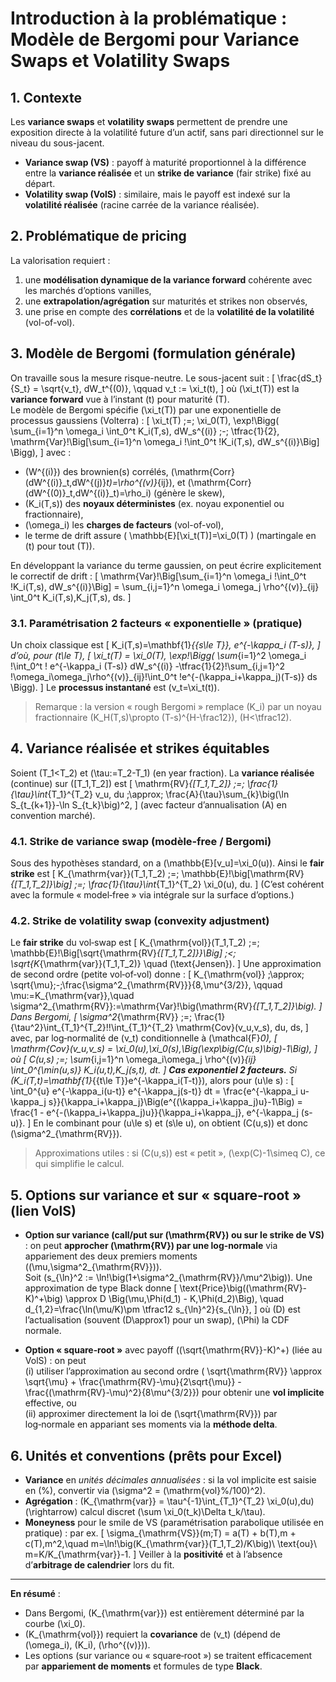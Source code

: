 
# Introduction à la problématique : Modèle de Bergomi pour Variance Swaps et Volatility Swaps

## 1. Contexte

Les **variance swaps** et **volatility swaps** permettent de prendre une exposition directe à la volatilité future d’un actif, sans pari directionnel sur le niveau du sous-jacent.

- **Variance swap (VS)** : payoff à maturité proportionnel à la différence entre la **variance réalisée** et un **strike de variance** (fair strike) fixé au départ.
- **Volatility swap (VolS)** : similaire, mais le payoff est indexé sur la **volatilité réalisée** (racine carrée de la variance réalisée).

## 2. Problématique de pricing

La valorisation requiert :  
1) une **modélisation dynamique de la variance forward** cohérente avec les marchés d’options vanilles,  
2) une **extrapolation/agrégation** sur maturités et strikes non observés,  
3) une prise en compte des **corrélations** et de la **volatilité de la volatilité** (vol-of-vol).

## 3. Modèle de Bergomi (formulation générale)

On travaille sous la mesure risque-neutre. Le sous-jacent suit :
\[
\frac{dS_t}{S_t} = \sqrt{v_t}\, dW_t^{(0)}, 
\qquad v_t := \xi_t(t),
\]
où \(\xi_t(T)\) est la **variance forward** vue à l’instant \(t\) pour maturité \(T\).  
Le modèle de Bergomi spécifie \(\xi_t(T)\) par une exponentielle de processus gaussiens (Volterra) :
\[
\xi_t(T) \;=\; \xi_0(T)\, \exp\!\Bigg(
\sum_{i=1}^n \omega_i \int_0^t K_i(T,s)\, dW_s^{(i)}
\;-\; \tfrac{1}{2}\, \mathrm{Var}\!\Big[\sum_{i=1}^n \omega_i \!\int_0^t \!K_i(T,s)\, dW_s^{(i)}\Big]
\Bigg),
\]
avec :
- \(W^{(i)}\) des brownien(s) corrélés, \(\mathrm{Corr}(dW^{(i)}_t,dW^{(j)}_t)=\rho^{(v)}_{ij}\), et \(\mathrm{Corr}(dW^{(0)}_t,dW^{(i)}_t)=\rho_i\) (génère le skew),
- \(K_i(T,s)\) des **noyaux déterministes** (ex. noyau exponentiel ou fractionnaire),
- \(\omega_i\) les **charges de facteurs** (vol-of-vol),
- le terme de drift assure \( \mathbb{E}[\xi_t(T)]=\xi_0(T) \) (martingale en \(t\) pour tout \(T\)).

En développant la variance du terme gaussien, on peut écrire explicitement le correctif de drift :
\[
\mathrm{Var}\!\Big[\sum_{i=1}^n \omega_i \!\int_0^t \!K_i(T,s)\, dW_s^{(i)}\Big]
= \sum_{i,j=1}^n \omega_i \omega_j \rho^{(v)}_{ij} \int_0^t K_i(T,s)\,K_j(T,s)\, ds.
\]

### 3.1. Paramétrisation 2 facteurs « exponentielle » (pratique)
Un choix classique est 
\[
K_i(T,s)=\mathbf{1}_{\{s\le T\}}\, e^{-\kappa_i (T-s)},
\]
d’où, pour \(t\le T\),
\[
\xi_t(T) = \xi_0(T)\, \exp\!\Bigg(
\sum_{i=1}^2 \omega_i \!\int_0^t \! e^{-\kappa_i (T-s)} dW_s^{(i)}
-\tfrac{1}{2}\!\sum_{i,j=1}^2 \!\omega_i\omega_j\rho^{(v)}_{ij}\!\int_0^t \!e^{-(\kappa_i+\kappa_j)(T-s)} ds
\Bigg).
\]
Le **processus instantané** est \(v_t=\xi_t(t)\).

> Remarque : la version « rough Bergomi » remplace \(K_i\) par un noyau fractionnaire \(K_H(T,s)\propto (T-s)^{H-\frac12}\), \(H<\tfrac12\).

## 4. Variance réalisée et strikes équitables

Soient \(T_1<T_2\) et \(\tau:=T_2-T_1\) (en year fraction). La **variance réalisée** (continue) sur \([T_1,T_2]\) est
\[
\mathrm{RV}_{[T_1,T_2]} \;=\; \frac{1}{\tau}\int_{T_1}^{T_2} v_u\, du
\;\approx\; \frac{A}{\tau}\sum_{k}\big(\ln S_{t_{k+1}}-\ln S_{t_k}\big)^2,
\]
(avec facteur d’annualisation \(A\) en convention marché).

### 4.1. Strike de **variance swap** (modèle‑free / Bergomi)
Sous des hypothèses standard, on a \(\mathbb{E}[v_u]=\xi_0(u)\). Ainsi le **fair strike** est
\[
K_{\mathrm{var}}(T_1,T_2) \;=\; \mathbb{E}\!\big[\mathrm{RV}_{[T_1,T_2]}\big]
\;=\; \frac{1}{\tau}\int_{T_1}^{T_2} \xi_0(u)\, du.
\]
(C’est cohérent avec la formule « model‑free » via intégrale sur la surface d’options.)

### 4.2. Strike de **volatility swap** (convexity adjustment)
Le **fair strike** du vol‑swap est
\[
K_{\mathrm{vol}}(T_1,T_2) \;=\; \mathbb{E}\!\Big[\sqrt{\mathrm{RV}_{[T_1,T_2]}}\Big]
\;<\; \sqrt{K_{\mathrm{var}}(T_1,T_2)} \quad (\text{Jensen}).
\]
Une approximation de second ordre (petite vol‑of‑vol) donne :
\[
K_{\mathrm{vol}} \;\approx\; \sqrt{\mu}\;-\;\frac{\sigma^2_{\mathrm{RV}}}{8\,\mu^{3/2}},
\qquad
\mu:=K_{\mathrm{var}},\quad
\sigma^2_{\mathrm{RV}}:=\mathrm{Var}\!\big(\mathrm{RV}_{[T_1,T_2]}\big).
\]
Dans Bergomi,
\[
\sigma^2_{\mathrm{RV}} \;=\; \frac{1}{\tau^2}\int_{T_1}^{T_2}\!\!\int_{T_1}^{T_2}
\mathrm{Cov}(v_u,v_s)\, du\, ds,
\]
avec, par log‑normalité de \(v_t\) conditionnelle à \(\mathcal{F}_0\),
\[
\mathrm{Cov}(v_u,v_s)
= \xi_0(u)\,\xi_0(s)\,\Big(\exp\big(C(u,s)\big)-1\Big),
\]
où
\[
C(u,s) \;=\; \sum_{i,j=1}^n \omega_i\omega_j \rho^{(v)}_{ij}
\int_0^{\min(u,s)} K_i(u,t)\,K_j(s,t)\, dt.
\]
**Cas exponentiel 2 facteurs.** Si \(K_i(T,t)=\mathbf{1}_{\{t\le T\}}e^{-\kappa_i(T-t)}\), alors pour \(u\le s\) :
\[
\int_0^{u} e^{-\kappa_i(u-t)} e^{-\kappa_j(s-t)} dt
= \frac{e^{-\kappa_i u-\kappa_j s}}{\kappa_i+\kappa_j}\Big(e^{(\kappa_i+\kappa_j)u}-1\Big)
= \frac{1 - e^{-(\kappa_i+\kappa_j)u}}{\kappa_i+\kappa_j}\, e^{-\kappa_j (s-u)}.
\]
En le combinant pour \(u\le s\) et \(s\le u\), on obtient \(C(u,s)\) et donc \(\sigma^2_{\mathrm{RV}}\).

> Approximations utiles : si \(C(u,s)\) est « petit », \(\exp(C)-1\simeq C\), ce qui simplifie le calcul.

## 5. Options sur variance et sur « square‑root » (lien VolS)

- **Option sur variance (call/put sur \(\mathrm{RV}\) ou sur le strike de VS)** : on peut **approcher \(\mathrm{RV}\) par une log‑normale** via appariement des deux premiers moments \((\mu,\sigma^2_{\mathrm{RV}})\).  
  Soit \(s_{\ln}^2 := \ln\!\big(1+\sigma^2_{\mathrm{RV}}/\mu^2\big)\). Une approximation de type Black donne
\[
\text{Price}\big((\mathrm{RV}-K)^+\big) \approx D \Big(\mu\,\Phi(d_1) - K\,\Phi(d_2)\Big),
\quad
d_{1,2}=\frac{\ln(\mu/K)\pm \tfrac12 s_{\ln}^2}{s_{\ln}},
\]
où \(D\) est l’actualisation (souvent \(D\approx1\) pour un swap), \(\Phi\) la CDF normale.

- **Option « square‑root »** avec payoff \((\sqrt{\mathrm{RV}}-K)^+\) (liée au VolS) : on peut  
  (i) utiliser l’approximation au second ordre \( \sqrt{\mathrm{RV}} \approx \sqrt{\mu} + \frac{\mathrm{RV}-\mu}{2\sqrt{\mu}} - \frac{(\mathrm{RV}-\mu)^2}{8\mu^{3/2}}\) pour obtenir une **vol implicite** effective, ou  
  (ii) approximer directement la loi de \(\sqrt{\mathrm{RV}}\) par log‑normale en appariant ses moments via la **méthode delta**.

## 6. Unités et conventions (prêts pour Excel)

- **Variance** en *unités décimales annualisées* : si la vol implicite est saisie en \(\%\), convertir via \(\sigma^2 = (\mathrm{vol}\%/100)^2\).  
- **Agrégation** : \(K_{\mathrm{var}} = \tau^{-1}\int_{T_1}^{T_2} \xi_0(u)\,du\) \(\rightarrow\) calcul discret \(\sum \xi_0(t_k)\Delta t_k/\tau\).  
- **Moneyness** pour le smile de VS (paramétrisation parabolique utilisée en pratique) : par ex.
\[
\sigma_{\mathrm{VS}}(m;T) = a(T) + b(T)\,m + c(T)\,m^2,\quad
m=\ln\!\big(K_{\mathrm{var}}(T_1,T_2)/K\big)\ \text{ou}\ m=K/K_{\mathrm{var}}-1.
\]
Veiller à la **positivité** et à l’absence d’**arbitrage de calendrier** lors du fit.

---

**En résumé** :  
- Dans Bergomi, \(K_{\mathrm{var}}\) est entièrement déterminé par la courbe \(\xi_0\).  
- \(K_{\mathrm{vol}}\) requiert la **covariance** de \(v_t\) (dépend de \(\omega_i\), \(K_i\), \(\rho^{(v)}\)).  
- Les options (sur variance ou « square‑root ») se traitent efficacement par **appariement de moments** et formules de type **Black**.
